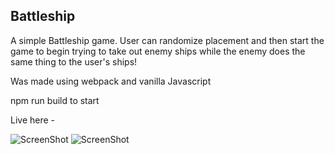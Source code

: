 ## Battleship

A simple Battleship game. User can randomize placement and then start the game to begin trying to take out enemy ships while the enemy does the same thing to the user's ships!

Was made using webpack and vanilla Javascript

npm run build to start

Live here -

![ScreenShot](/images/battleShipScreenCapOne.png)
![ScreenShot](/images/battleShipScreenCapTwo.png)
